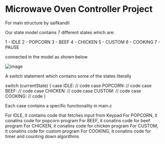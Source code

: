 # Microwave Oven Controller Project

For main structure by saifkandil

Our state model contains 7 different states which are:

1 - IDLE
2 - POPCORN
3 - BEEF
4 - CHICKEN
5 - CUSTOM
6 - COOKING
7 - PAUSE 

connected in the model as shown below

![image](https://user-images.githubusercontent.com/74428638/170123046-62f1064f-20d5-4d7a-9b2a-4c93a230cf8e.png)

A switch statement which contains some of the states literally

switch (currentState) {
  case IDLE:
    // code
  case POPCORN:
    // code
  case BEEF:
    // code
  case CHICKEN:
    // code
  case CUSTOM:
    // code
  case COOKING:
    // code
}

Each case contains a specific functionality in main.c

For IDLE, it contains code that fetches input from Keypad
For POPCORN, it conatins code for popcorn program
For BEEF, it conatins code for beef program
For CHICKEN, it conatins code for chicken program
For CUSTOM, it conatins code for custom program
For COOKING, it conatins code for timer and counting down algorithms

